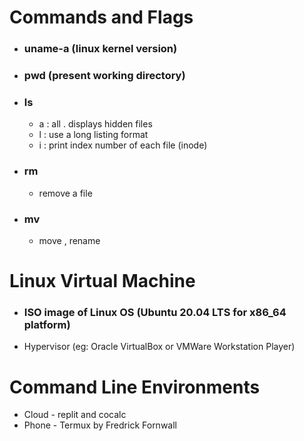 # Commands and Flags
* ### uname-a (linux kernel version)
* ### pwd (present working directory)
* ### ls 
  - a : all . displays hidden files 
  - l : use a long listing format
  - i : print index number of each file (inode)
* ### rm 
  - remove a file 
* ### mv
  - move , rename 
# Linux Virtual Machine 
* ### ISO image of Linux OS (Ubuntu 20.04 LTS for x86_64 platform)
* Hypervisor (eg: Oracle VirtualBox or VMWare Workstation Player)

# Command Line Environments
* Cloud - replit and cocalc
* Phone - Termux by Fredrick Fornwall
